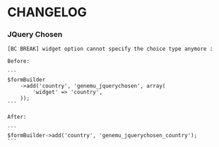 CHANGELOG
=========

### JQuery Chosen

    [BC BREAK] widget option cannot specify the choice type anymore :

    Before:

    ```
    $formBuilder
        ->add('country', 'genemu_jquerychosen', array(
            'widget' => 'country',
        ));
    ```

    After:

    ```
    $formBuilder->add('country', 'genemu_jquerychosen_country');
    ```
